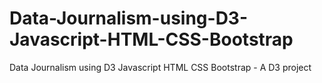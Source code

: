# Data-Journalism-using-D3-Javascript-HTML-CSS-Bootstrap
Data Journalism using D3 Javascript HTML CSS Bootstrap - A D3 project
